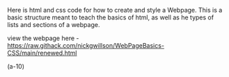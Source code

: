 Here is html and css code for how to create and style a Webpage. This is a basic structure meant to teach the basics of html, as well as he types of lists and sections of a webpage.

view the webpage here - https://raw.githack.com/nickgwillson/WebPageBasics-CSS/main/renewed.html

(a-10)
